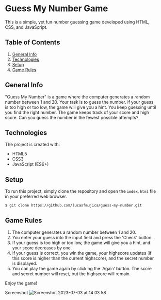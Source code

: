 # Guess My Number Game

This is a simple, yet fun number guessing game developed using HTML, CSS, and JavaScript. 

## Table of Contents

1. [General Info](#general-info)
2. [Technologies](#technologies)
3. [Setup](#setup)
4. [Game Rules](#game-rules)

## General Info

"Guess My Number" is a game where the computer generates a random number between 1 and 20. Your task is to guess the number. If your guess is too high or too low, the game will give you a hint. You keep guessing until you find the right number. The game keeps track of your score and high score. Can you guess the number in the fewest possible attempts?

## Technologies

The project is created with:

- HTML5
- CSS3
- JavaScript (ES6+)

## Setup

To run this project, simply clone the repository and open the `index.html` file in your preferred web browser. 

```bash
$ git clone https://github.com/lucasfmujica/guess-my-number.git
```

## Game Rules

1. The computer generates a random number between 1 and 20.
2. You enter your guess into the input field and press the 'Check' button.
3. If your guess is too high or too low, the game will give you a hint, and your score decreases by one.
4. If your guess is correct, you win the game, your highscore updates (if this score is higher than the current highscore), and the secret number is displayed.
5. You can play the game again by clicking the 'Again' button. The score and secret number will reset, but the highscore will remain.

Enjoy the game!

Screenshot
![Screenshot 2023-07-03 at 14 03 58](https://github.com/lucasfmujica/Guess-My-Number/assets/71916856/41d35934-a33c-4bb5-869a-919d2731784a)
